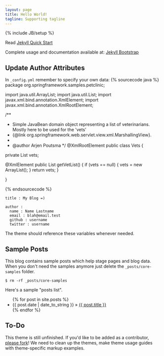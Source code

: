 ```yaml
---
layout: page
title: Hello World!
tagline: Supporting tagline
---
```

{% include JB/setup %}

Read [Jekyll Quick Start](http://jekyllbootstrap.com/usage/jekyll-quick-start.html)

Complete usage and documentation available at: [Jekyll Bootstrap](http://jekyllbootstrap.com)

## Update Author Attributes

In `_config.yml` remember to specify your own data:
{% sourcecode java %}
package org.springframework.samples.petclinic;

import java.util.ArrayList;
import java.util.List;
import javax.xml.bind.annotation.XmlElement;
import javax.xml.bind.annotation.XmlRootElement;

/**
 * Simple JavaBean domain object representing a list of veterinarians. Mostly here to be used for the 'vets'
 * {@link org.springframework.web.servlet.view.xml.MarshallingView}.
 *
 * @author Arjen Poutsma
 */
@XmlRootElement
public class Vets {

  private List<Vet> vets;

  @XmlElement
  public List<Vet> getVetList() {
    if (vets == null) {
      vets = new ArrayList<Vet>();
    }
    return vets;
  }

}

{% endsourcecode %}

    title : My Blog =)
    
    author :
      name : Name Lastname
      email : blah@email.test
      github : username
      twitter : username

The theme should reference these variables whenever needed.
    
## Sample Posts

This blog contains sample posts which help stage pages and blog data.
When you don't need the samples anymore just delete the `_posts/core-samples` folder.

    $ rm -rf _posts/core-samples

Here's a sample "posts list".

<ul class="posts">
  {% for post in site.posts %}
    <li><span>{{ post.date | date_to_string }}</span> &raquo; <a href="{{ BASE_PATH }}{{ post.url }}">{{ post.title }}</a></li>
  {% endfor %}
</ul>

## To-Do

This theme is still unfinished. If you'd like to be added as a contributor, [please fork](http://github.com/plusjade/jekyll-bootstrap)!
We need to clean up the themes, make theme usage guides with theme-specific markup examples.


